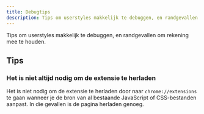 ```yaml
---
title: Debugtips
description: Tips om userstyles makkelijk te debuggen, en randgevallen om rekening mee te houden.
---
```


Tips om userstyles makkelijk te debuggen, en randgevallen om rekening mee te houden.

## Tips

### Het is niet altijd nodig om de extensie te herladen

Het is niet nodig om de extensie te herladen door naar `chrome://extensions` te gaan wanneer je de bron van al bestaande JavaScript of CSS-bestanden aanpast. In die gevallen is de pagina herladen genoeg.

<!-- TODO: use injectAsStyleElt for addons that need to be injected quickly to avoid flashes (such as dark modes) -->


<!-- ## Edge cases -->

<!-- None yet -->
